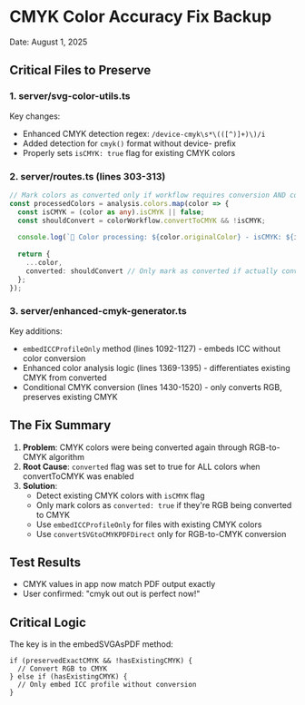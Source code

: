 # CMYK Color Accuracy Fix Backup
Date: August 1, 2025

## Critical Files to Preserve

### 1. server/svg-color-utils.ts
Key changes:
- Enhanced CMYK detection regex: `/device-cmyk\s*\(([^)]+)\)/i`
- Added detection for `cmyk()` format without device- prefix
- Properly sets `isCMYK: true` flag for existing CMYK colors

### 2. server/routes.ts (lines 303-313)
```typescript
// Mark colors as converted only if workflow requires conversion AND color is not already CMYK
const processedColors = analysis.colors.map(color => {
  const isCMYK = (color as any).isCMYK || false;
  const shouldConvert = colorWorkflow.convertToCMYK && !isCMYK;
  
  console.log(`🎨 Color processing: ${color.originalColor} - isCMYK: ${isCMYK}, converted: ${shouldConvert}`);
  
  return {
    ...color,
    converted: shouldConvert // Only mark as converted if actually converting RGB to CMYK
  };
});
```

### 3. server/enhanced-cmyk-generator.ts
Key additions:
- `embedICCProfileOnly` method (lines 1092-1127) - embeds ICC without color conversion
- Enhanced color analysis logic (lines 1369-1395) - differentiates existing CMYK from converted
- Conditional CMYK conversion (lines 1430-1520) - only converts RGB, preserves existing CMYK

## The Fix Summary
1. **Problem**: CMYK colors were being converted again through RGB-to-CMYK algorithm
2. **Root Cause**: `converted` flag was set to true for ALL colors when convertToCMYK was enabled
3. **Solution**: 
   - Detect existing CMYK colors with `isCMYK` flag
   - Only mark colors as `converted: true` if they're RGB being converted to CMYK
   - Use `embedICCProfileOnly` for files with existing CMYK colors
   - Use `convertSVGtoCMYKPDFDirect` only for RGB-to-CMYK conversion

## Test Results
- CMYK values in app now match PDF output exactly
- User confirmed: "cmyk out out is perfect now!"

## Critical Logic
The key is in the embedSVGAsPDF method:
```
if (preservedExactCMYK && !hasExistingCMYK) {
  // Convert RGB to CMYK
} else if (hasExistingCMYK) {
  // Only embed ICC profile without conversion
}
```